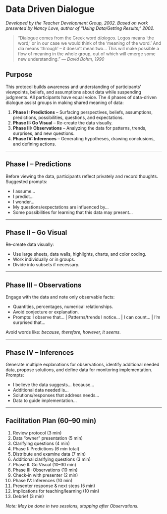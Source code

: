 # Data Driven Dialogue

_Developed by the Teacher Development Group, 2002. Based on work presented by Nancy Love, author of “Using Data/Getting Results,” 2002._

> “Dialogue comes from the Greek word *dialogos*. Logos means ‘the word,’ or in our case we would think of the ‘meaning of the word.’ And dia means ‘through’ – it doesn’t mean two... This will make possible a flow of meaning in the whole group, out of which will emerge some new understanding.” — *David Bohm, 1990*

## Purpose
This protocol builds awareness and understanding of participants’ viewpoints, beliefs, and assumptions about data while suspending judgments. All participants have equal voice. The 4 phases of data-driven dialogue assist groups in making shared meaning of data:

1. **Phase I: Predictions** – Surfacing perspectives, beliefs, assumptions, predictions, possibilities, questions, and expectations.
2. **Phase II: Go Visual** – Re-create the data visually.
3. **Phase III: Observations** – Analyzing the data for patterns, trends, surprises, and new questions.
4. **Phase IV: Inferences** – Generating hypotheses, drawing conclusions, and defining actions.

---

## Phase I – Predictions
Before viewing the data, participants reflect privately and record thoughts. Suggested prompts:
- I assume…
- I predict…
- I wonder…
- My questions/expectations are influenced by…
- Some possibilities for learning that this data may present…

---

## Phase II – Go Visual
Re-create data visually:
- Use large sheets, data walls, highlights, charts, and color coding.
- Work individually or in groups.
- Divide into subsets if necessary.

---

## Phase III – Observations
Engage with the data and note only observable facts:
- Quantities, percentages, numerical relationships.
- Avoid conjecture or explanation.
- Prompts: I observe that… | Patterns/trends I notice… | I can count… | I’m surprised that…

Avoid words like: _because, therefore, however, it seems_.

---

## Phase IV – Inferences
Generate multiple explanations for observations, identify additional needed data, propose solutions, and define data for monitoring implementation.
Prompts:
- I believe the data suggests… because…
- Additional data needed is…
- Solutions/responses that address needs…
- Data to guide implementation…

---

## Facilitation Plan (60–90 min)
1. Review protocol (3 min)
2. Data “owner” presentation (5 min)
3. Clarifying questions (4 min)
4. Phase I: Predictions (6 min total)
5. Distribute and examine data (7 min)
6. Additional clarifying questions (3 min)
7. Phase II: Go Visual (10–30 min)
8. Phase III: Observations (10 min)
9. Check-in with presenter (2 min)
10. Phase IV: Inferences (10 min)
11. Presenter response & next steps (5 min)
12. Implications for teaching/learning (10 min)
13. Debrief (3 min)

_Note: May be done in two sessions, stopping after Observations._
